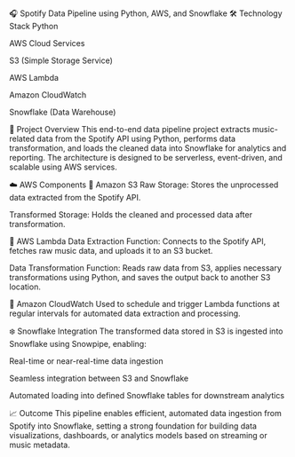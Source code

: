 🎧 Spotify Data Pipeline using Python, AWS, and Snowflake
🛠️ Technology Stack
Python

AWS Cloud Services

S3 (Simple Storage Service)

AWS Lambda

Amazon CloudWatch

Snowflake (Data Warehouse)

📌 Project Overview
This end-to-end data pipeline project extracts music-related data from the Spotify API using Python, performs data transformation, and loads the cleaned data into Snowflake for analytics and reporting. The architecture is designed to be serverless, event-driven, and scalable using AWS services.

☁️ AWS Components
🔹 Amazon S3
Raw Storage: Stores the unprocessed data extracted from the Spotify API.

Transformed Storage: Holds the cleaned and processed data after transformation.

🔹 AWS Lambda
Data Extraction Function: Connects to the Spotify API, fetches raw music data, and uploads it to an S3 bucket.

Data Transformation Function: Reads raw data from S3, applies necessary transformations using Python, and saves the output back to another S3 location.

🔹 Amazon CloudWatch
Used to schedule and trigger Lambda functions at regular intervals for automated data extraction and processing.

❄️ Snowflake Integration
The transformed data stored in S3 is ingested into Snowflake using Snowpipe, enabling:

Real-time or near-real-time data ingestion

Seamless integration between S3 and Snowflake

Automated loading into defined Snowflake tables for downstream analytics

📈 Outcome
This pipeline enables efficient, automated data ingestion from Spotify into Snowflake, setting a strong foundation for building data visualizations, dashboards, or analytics models based on streaming or music metadata.



